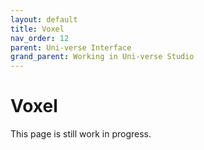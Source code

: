 ```yaml
---
layout: default
title: Voxel
nav_order: 12
parent: Uni-verse Interface
grand_parent: Working in Uni-verse Studio
---
```

# Voxel

This page is still work in progress.